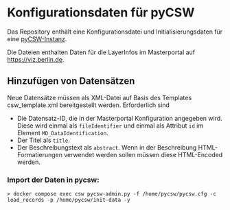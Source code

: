 # Konfigurationsdaten für pyCSW

Das Repository enthält eine Konfigurationsdatei und Initialisierungsdaten für eine [pyCSW-Instanz](https://pycsw.org/).

Die Dateien enthalten Daten für die LayerInfos im Masterportal auf https://viz.berlin.de. 

## Hinzufügen von Datensätzen

Neue Datensätze müssen als XML-Datei auf Basis des Templates csw_template.xml bereitgestellt werden.
Erforderlich sind
* Die Datensatz-ID, die in der Masterportal Konfiguration angegeben wird. Diese wird einmal als ```fileIdentifier``` und einmal als Attribut ```id``` im Element ```MD_DataIdentification```.
* Der Titel als ```title```.
* Der Beschreibungstext als ```abstract```. Wenn in der Beschreibung HTML-Formatierungen verwendet werden sollen müssen diese HTML-Encoded werden.



### Import der Daten in pycsw:
```
> docker compose exec csw pycsw-admin.py -f /home/pycsw/pycsw.cfg -c load_records -p /home/pycsw/init-data -y
```
